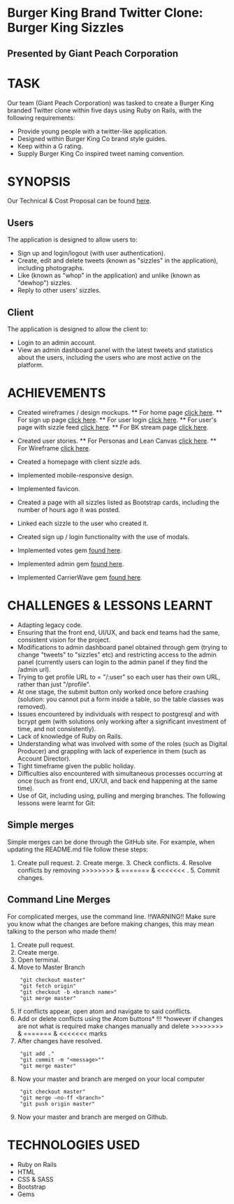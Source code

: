 # Burger King Brand Twitter Clone: Burger King Sizzles
## Presented by Giant Peach Corporation

# TASK

Our team (Giant Peach Corporation) was tasked to create a Burger King branded Twitter clone within five days using Ruby on Rails, with the following requirements:

* Provide young people with a twitter-like application.
* Designed within Burger King Co brand style guides.
* Keep within a G rating.
* Supply Burger King Co inspired tweet naming convention.

# SYNOPSIS

Our Technical & Cost Proposal can be found [here](https://drive.google.com/open?id=0B4E-nX-9D2HIa2w4R0dJc0kweVE). 

## Users

The application is designed to allow users to:

* Sign up and login/logout (with user authentication).
* Create, edit and delete tweets (known as "sizzles" in the application), including photographs.
* Like (known as "whop" in the application) and unlike (known as "dewhop") sizzles.
* Reply to other users' sizzles.

## Client

The application is designed to allow the client to:

* Login to an admin account.
* View an admin dashboard panel with the latest tweets and statistics about the users, including the users who are most active on the platform.

# ACHIEVEMENTS

* Created wireframes / design mockups. 
    ** For home page [click here](https://github.com/GP-corps/Burger-King-Sizzles/blob/sana/app/assets/images/homepage.png "Home page"). 
    ** For sign up page [click here](https://github.com/GP-corps/Burger-King-Sizzles/blob/sana/app/assets/images/Signup%20page.png "sign up page"). 
    ** For user login [click here](https://github.com/GP-corps/Burger-King-Sizzles/blob/sana/app/assets/images/homepage.png "log in page"). 
    ** For user's page with sizzle feed [click here](https://github.com/GP-corps/Burger-King-Sizzles/blob/sana/app/assets/images/User's%20Login%20page.png "User's log in page"). 
    ** For BK stream page [click here](https://github.com/GP-corps/Burger-King-Sizzles/blob/sana/app/assets/images/bk_stream_page_1024.png "BK STREAM PAGE").
* Created user stories.
    ** For Personas and Lean Canvas [click here](https://github.com/GP-corps/Burger-King-Sizzles/blob/Tessa/app/assets/images/tessa/Personas%20%26%20Lean%20canvas.pdf).
    ** For Wireframe [click here](https://github.com/GP-corps/Burger-King-Sizzles/blob/Tessa/app/assets/images/tessa/wireframes.png).

* Created a homepage with client sizzle ads.
* Implemented mobile-responsive design.
* Implemented favicon.
* Created a page with all sizzles listed as Bootstrap cards, including the number of hours ago it was posted.
* Linked each sizzle to the user who created it.
* Created sign up / login functionality with the use of modals.
* Implemented votes gem [found here](https://github.com/ryanto/acts_as_votable).
* Implemented admin gem [found here](https://github.com/sferik/rails_admin).
* Implemented CarrierWave gem [found here](https://github.com/carrierwaveuploader/carrierwave).

# CHALLENGES & LESSONS LEARNT

* Adapting legacy code.
* Ensuring that the front end, UI/UX, and back end teams had the same, consistent vision for the project.
* Modifications to admin dashboard panel obtained through gem (trying to change "tweets" to "sizzles" etc) and restricting access to the admin panel (currently users can login to the admin panel if they find the /admin url).
* Trying to get profile URL to = "/:user"  so each user has their own URL, rather than just "/profile".
* At one stage, the submit button only worked once before crashing (solution: you cannot put a form inside a table, so the table classes was removed).
* Issues encountered by individuals with respect to postgresql and with bcrypt gem (with solutions only working after a significant investment of time, and not consistently).
* Lack of knowledge of Ruby on Rails.
* Understanding what was involved with some of the roles (such as Digital Producer) and grappling with lack of experience in them (such as Account Director).
* Tight timeframe given the public holiday.
* Difficulties also encountered with simultaneous processes occurring at once (such as front end, UX/UI, and back end happening at the same time).
* Use of Git, including using, pulling and merging branches. The following lessons were learnt for Git:
## Simple merges
Simple merges can be done through the GitHub site. For example, when updating the README.md file follow these steps:
1.    Create pull request.
    2.    Create merge.
    3.    Check conflicts.
    4.    Resolve conflicts by removing >>>>>>>> & ======= & <<<<<<< .
    5.    Commit changes.

## Command Line Merges
For complicated merges, use the command line. 
    !!WARNING!! Make sure you know what the changes are before making changes, this may mean talking to the person who made them!
1.    Create pull request.
2.    Create merge.
3.    Open terminal.
4.    Move to Master Branch
```
    "git checkout master"
    "git fetch origin"
    "git checkout -b <branch name>"
    "git merge master"
```
5.    If conflicts appear, open atom and navigate to said conflicts.
6.    Add or delete conflicts using the Atom buttons*
    !!! *however if changes are not what is required make changes manually and delete >>>>>>>> & ======= & <<<<<<<  marks
7.    After changes have resolved. 
```
    "git add ."
    "git commit -m "<message>""
    "git merge master"
```
8.    Now your master and branch are merged on your local computer
```
    "git checkout master"
    "git merge —no-ff <branch>"
    "git push origin master"
```
9.    Now your master and branch are merged on Github.

# TECHNOLOGIES USED

* Ruby on Rails
* HTML 
* CSS & SASS
* Bootstrap
* Gems
